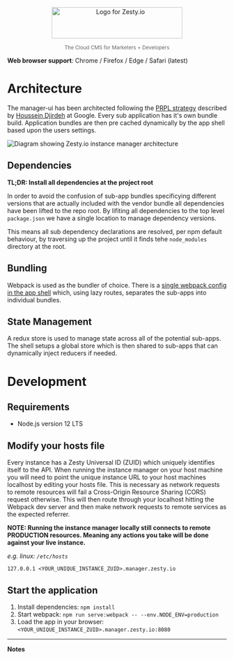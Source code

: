 <div style="text-align:center;">
  <img title="Logo for Zesty.io" width="300px" height="72px" src="https://brand.zesty.io/zesty-io-logo-horizontal.png" />
  
  <small style="color:#666;">The Cloud CMS for Marketers + Developers</small>
</div>

**Web browser support**: Chrome / Firefox / Edge / Safari (latest)

# Architecture

The manager-ui has been architected following the [PRPL strategy](https://developers.google.com/web/fundamentals/performance/prpl-pattern/) described by [Houssein Djirdeh](https://twitter.com/hdjirdeh) at Google. Every sub application has it's own bundle build. Application bundles are then pre cached dynamically by the app shell based upon the users settings.

![Diagram showing Zesty.io instance manager architecture](https://jvsr216n.media.zestyio.com/manager-ui-architecture.png)

## Dependencies

**TL;DR: Install all dependencies at the project root**

In order to avoid the confusion of sub-app bundles specificying different versions that are actually included with the vendor bundle all dependencies have been lifted to the repo root. By lifiting all dependencies to the top level `package.json` we have a single location to manage dependency versions.

This means all sub dependency declarations are resolved, per npm default behaviour, by traversing up the project until it finds tehe `node_modules` directory at the root.

## Bundling

Webpack is used as the bundler of choice. There is a [single webpack config in the app shell](https://github.com/zesty-io/manager-ui/blob/master/src/shell/webpack.config.js) which, using lazy routes, separates the sub-apps into individual bundles.

## State Management

A redux store is used to manage state across all of the potential sub-apps. The shell setups a global store which is then shared to sub-apps that can dynamically inject reducers if needed.

# Development

## Requirements

- Node.js version 12 LTS

## Modify your hosts file

Every instance has a Zesty Universal ID (ZUID) which uniquely identifies itself to the API. When running the instance manager on your host machine you will need to point the unique instance URL to your host machines localhost by editing your hosts file. This is necessary as network requests to remote resources will fail a Cross-Origin Resource Sharing (CORS) request otherwise. This will then route through your localhost hitting the Webpack dev server and then make network requests to remote services as the expected referrer.

**NOTE: Running the instance manager locally still connects to remote PRODUCTION resources. Meaning any actions you take will be done against your live instance.**

_e.g. linux: `/etc/hosts`_

```
127.0.0.1 <YOUR_UNIQUE_INSTANCE_ZUID>.manager.zesty.io
```

## Start the application

1. Install dependencies: `npm install`
2. Start webpack: `npm run serve:webpack -- --env.NODE_ENV=production`
3. Load the app in your browser: `<YOUR_UNIQUE_INSTANCE_ZUID>.manager.zesty.io:8080`

---

**Notes**
